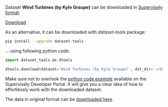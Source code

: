 Dataset **Wind Turbines (by Kyle Graupe)** can be downloaded in [Supervisely format](https://developer.supervisely.com/api-references/supervisely-annotation-json-format):

 [Download](https://assets.supervisely.com/supervisely-supervisely-assets-public/teams_storage/M/K/Vy/OZj0Jb0G6Tqi5QaF9ybfHjjucUxzWcAvy83NXoSMbW7mOfQZP6qtWC2QHqernPwzIvp6Wrc4Tt1YzbKHEwwJlI1xBgh8tz8mNWZwLESPcIQNWFvGepIgv1kSRRDf.tar)

As an alternative, it can be downloaded with *dataset-tools* package:
``` bash
pip install --upgrade dataset-tools
```

... using following python code:
``` python
import dataset_tools as dtools

dtools.download(dataset='Wind Turbines (by Kyle Graupe)', dst_dir='~/dataset-ninja/')
```
Make sure not to overlook the [python code example](https://developer.supervisely.com/getting-started/python-sdk-tutorials/iterate-over-a-local-project) available on the Supervisely Developer Portal. It will give you a clear idea of how to effortlessly work with the downloaded dataset.

The data in original format can be [downloaded here](https://www.kaggle.com/datasets/kylegraupe/wind-turbine-image-dataset-for-computer-vision/download?datasetVersionNumber=12).